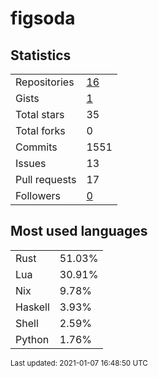 # figsoda


## Statistics

<table>
    <tr>
        <td>Repositories</td>
        <td><a href="https://github.com/figsoda?tab=repositories">16</a></td>
    </tr>
    <tr>
        <td>Gists</td>
        <td><a href="https://gist.github.com/figsoda">1</a></td>
    </tr>
    <tr>
        <td>Total stars</td>
        <td>35</td>
    </tr>
    <tr>
        <td>Total forks</td>
        <td>0</td>
    </tr>
    <tr>
        <td>Commits</td>
        <td>1551</td>
    </tr>
    <tr>
        <td>Issues</td>
        <td>13</td>
    </tr>
    <tr>
        <td>Pull requests</td>
        <td>17</td>
    </tr>
    <tr>
        <td>Followers</td>
        <td><a href="https://github.com/figsoda?tab=followers">0</a></td>
    </tr>
</table>


## Most used languages

<table>
<tr><td>Rust</td><td>51.03%</td></tr>
<tr><td>Lua</td><td>30.91%</td></tr>
<tr><td>Nix</td><td>9.78%</td></tr>
<tr><td>Haskell</td><td>3.93%</td></tr>
<tr><td>Shell</td><td>2.59%</td></tr>
<tr><td>Python</td><td>1.76%</td></tr>
</table>


<sub>Last updated: 2021-01-07 16:48:50 UTC</sub>
